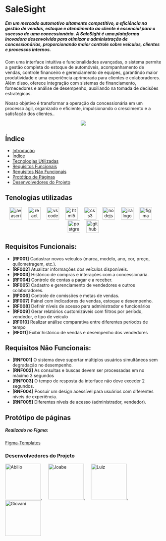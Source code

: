 # SaleSight

##### Em um mercado automotivo altamente competitivo, a eficiência na gestão de vendas, estoque e atendimento ao cliente é essencial para o sucesso de uma concessionária. A SaleSight é uma plataforma inovadora desenvolvida para otimizar a administração de concessionárias, proporcionando maior controle sobre veículos, clientes e processos internos.

Com uma interface intuitiva e funcionalidades avançadas, o sistema permite a gestão completa do estoque de automóveis, acompanhamento de vendas, controle financeiro e gerenciamento de equipes, garantindo maior produtividade e uma experiência aprimorada para clientes e colaboradores. Além disso, oferece integração com sistemas de financiamento, fornecedores e análise de desempenho, auxiliando na tomada de decisões estratégicas.

Nosso objetivo é transformar a operação da concessionária em um processo ágil, organizado e eficiente, impulsionando o crescimento e a satisfação dos clientes..

<p align="center"><img src="http://img.shields.io/static/v1?label=STATUS&message=EM%20DESENVOLVIMENTO&color=GREEN&style=for-the-badge"/></p>

## Índice
* [Introdução](#SaleSight)
* [Índice](#Índice)
* [Tecnologias Utilizadas](#tecnologias-utilizadas)
* [Requisitos Funcionais](#requisitos-funcionais)
* [Requisitos Não Funcionais](#requisitos-não-funcionais)
* [Protótipo de Páginas](#protótipo-de-páginas)
* [Desenvolvedores do Projeto](#desenvolvedores-do-projeto)

## Tenologias utilizadas
<div align="center">
  <img src="https://cdn.jsdelivr.net/gh/devicons/devicon/icons/javascript/javascript-original.svg" height="40" alt="javascript logo"  />
  <img width="12" />
  <img src="https://cdn.jsdelivr.net/gh/devicons/devicon/icons/react/react-original.svg" height="40" alt="react logo"  />
  <img width="12" />
  <img src="https://cdn.jsdelivr.net/gh/devicons/devicon/icons/vscode/vscode-original.svg" height="40" alt="vscode logo"  />
  <img width="12" />
  <img src="https://cdn.jsdelivr.net/gh/devicons/devicon/icons/html5/html5-original.svg" height="40" alt="html5 logo"  />
  <img width="12" />
  <img src="https://cdn.jsdelivr.net/gh/devicons/devicon/icons/css3/css3-original.svg" height="40" alt="css3 logo"  />
  <img width="12" />
  <img src="https://cdn.jsdelivr.net/gh/devicons/devicon/icons/nodejs/nodejs-original.svg" height="40" alt="nodejs logo"  />
  <img width="12" />
  <img src="https://cdn.jsdelivr.net/gh/devicons/devicon/icons/jira/jira-original.svg" height="40" alt="jira logo"  />
  <img width="12" />
  <img src="https://cdn.jsdelivr.net/gh/devicons/devicon/icons/figma/figma-original.svg" height="40" alt="figma logo"  />
  <img width="12" />
  <img src="https://cdn.jsdelivr.net/gh/devicons/devicon/icons/postgresql/postgresql-original.svg" height="40" alt="postgresql logo"  />
  <img width="12" />
  <img src="https://cdn.jsdelivr.net/gh/devicons/devicon/icons/github/github-original.svg" height="40" alt="github logo"  />
</div>


## Requisitos Funcionais:

  <ul>
    <li><strong>[RF001]</strong> Cadastrar novos veículos (marca, modelo, ano, cor, preço, quilometragem, etc.).</li>
    <li><strong>[RF002]</strong> Atualizar informações dos veículos disponíveis.</li>
    <li><strong>[RF003]</strong> Histórico de compras e interações com a concessionária.</li>
    <li><strong>[RF004]</strong> Controle de contas a pagar e a receber.</li>
    <li><strong>[RF005]</strong> Cadastro e gerenciamento de vendedores e outros colaboradores.</li>
    <li><strong>[RF006]</strong> Controle de comissões e metas de vendas.</li>
    <li><strong>[RF007]</strong> Painel com indicadores de vendas, estoque e desempenho.</li>
    <li><strong>[RF008]</strong> Definir níveis de acesso para administrador e funcionários</li>
    <li><strong>[RF009]</strong> Gerar relatórios customizáveis com filtros por período, vendedor, e tipo de veículo</li>
    <li><strong>[RF010]</strong> Realizar análise comparativa entre diferentes períodos de tempo</li>
    <li><strong>[RF011]</strong> Exibir histórico de vendas e desempenho dos vendedores</li>
  </ul>
  
## Requisitos Não Funcionais:

<ul>
    <li><strong>[RNF001]</strong> O sistema deve suportar múltiplos usuários simultâneos sem degradação no desempenho.</li>
    <li><strong>[RNF002]</strong> As consultas e buscas devem ser processadas em no máximo 3 segundos</li>
    <li><strong>[RNF003]</strong> O tempo de resposta da interface não deve exceder 2 segundos.</li>
    <li><strong>[RNF004]</strong> Possuir um design acessível para usuários com diferentes níveis de experiência.</li>
    <li><strong>[RNF005]</strong> Diferentes níveis de acesso (administrador, vendedor).</li>
  
</ul>

## Protótipo de páginas

##### Realizado no Figma:

 [Figma-Templates](https://www.figma.com/design/D3nMK9UnZpaAejK6rxgtfW/Login_Sign-up-Templates-(Desktop)-(Community)?node-id=0-1&t=vSZAtuAhFl2IExx9-1)
  
  
### Desenvolvedores do Projeto

<div align="left">
  <a href="https://github.com/Abivisu2" target="_blank">
    <img width="115" src="https://avatars.githubusercontent.com/u/106842046?v=4" alt="Abilio">
  </a> &nbsp;&nbsp;&nbsp;&nbsp;
  <a href="https://github.com/JoabeSCosta" target="_blank">
    <img width="115" src="https://avatars.githubusercontent.com/u/165953439?v=4" alt="Joabe">
  </a> &nbsp;&nbsp;&nbsp;&nbsp;
  <a href="https://github.com/LuizFli" target="_blank">
    <img width="115" src="https://avatars.githubusercontent.com/u/166057870?v=4" alt="Luiz">
  </a> &nbsp;&nbsp;&nbsp;&nbsp;
  <a href="https://github.com/GigioRazzante" target="_blank">
    <img width="115" src="https://avatars.githubusercontent.com/u/166645555?v=4" alt="Giovani">
  </a>
</div>
